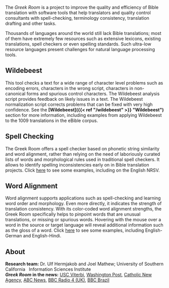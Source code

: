 The *Greek Room* is a project to improve the quality and efficiency of Bible translation with software tools that help translators and quality control consultants with spell-checking, terminology consistency, translation drafting and other tasks.

Thousands of languages around the world still lack Bible translations; most of them have extremely few resources such as extensive lexicons, existing translations, spell checkers or even spelling standards. Such ultra-low resource languages present challenges for natural language processing tools.

## Wildebeest
This tool checks a text for a wide range of character level problems such as encoding errors, characters in the wrong script, characters in non-canonical forms and spurious control characters. The Wildebeest analysis script provides feedback on likely issues in a text. The Wildebeest normalization script corrects problems that can be fixed with very high confidence. See the **[Wildebeest]({{< ref "/wildebeest" >}} "Wildebeest")** section for more information, including examples from applying Wildebeest to the 1009 translations in the eBible corpus.

## Spell Checking
The Greek Room offers a spell checker based on phonetic string similarity and word alignment, rather than relying on the need of laboriously curated lists of words and morphological rules used in traditional spell checkers. It allows to identify spelling inconsistencies early on in Bible translation projects. Click <a href="/spell">here</a> to see some examples, including on the English NRSV.

## Word Alignment
Word alignment supports applications such as spell-checking and learning word order and morphology. Even  more directly, it indicates the strength of translation consistency. With its color-coded word alignment strengths, the Greek Room specifically helps to pinpoint words that are unusual translations, or missing or spurious words. Hovering with the mouse over a word in the source or target language will reveal additional information such as the gloss of a word. Click <a href="/align">here</a> to see some examples, including English-German and English-Hindi.

## About
**Research team:** Dr. Ulf Hermjakob and Joel Mathew; University of Southern California &nbsp; Information Sciences Institute<br>
***Greek Room* in the news:** 
<a title="USC Viterbi &nbsp; (June 19, 2023)&#10;&quot;To the Ends of the Earth: Bringing the Bible to Languages Never Before Reached&quot;" target="_NEWS" href="https://viterbischool.usc.edu/news/2023/06/to-the-ends-of-the-earth-bringing-the-bible-to-languages-never-before-reached">USC Viterbi</a>,
<a title="Washington Post &nbsp; (July 6, 2023)&#10;by Religion News Service &nbsp; (July 5, 2023)&#10;carried by numerous other newspapers as well&#10;&quot;USC researchers use AI to help translate Bible into very rare languages&quot;" target="_NEWS" href="https://www.washingtonpost.com/religion/2023/07/06/usc-researchers-use-ai-help-translate-bible-into-very-rare-languages">Washington Post</a>,
<a title="Catholic New Agency &nbsp; (July 19, 2023)&#10;&quot;How AI is helping to translate the Bible into rare languages&quot;" target="_NEWS" href="https://www.catholicnewsagency.com/news/254821/how-ai-is-helping-to-translate-the-bible-into-rare-languages">Catholic New Agency</a>,
<a title="ABC7 News San Francisco &nbsp; (July 6, 2023)&#10;Live TV interview during the News at 3pm" target="_NEWS" href="https://archive.org/details/KGO_20230706_220000_ABC7_News_Getting_Answers/start/840/end/900">ABC News</a>,
<a title="BBC Radio 4 UK &nbsp; (July 16, 2023)&#10;Live radio interview during the &quot;Sunday&quot; program at 7:10am" target="_NEWS" href="https://www.bbc.co.uk/programmes/m001nvh6">BBC Radio 4 (UK)</a>,
<a title="BBC Brazil &nbsp; (August 29, 2023)&#10;&quot;O programa de IA que está ajudando a traduzir a Bíblia para línguas raras&quot; (in Portuguese)" target="_NEWS" href="https://www.bbc.com/portuguese/articles/ckdz1jyjlyno">BBC Brazil</a>

